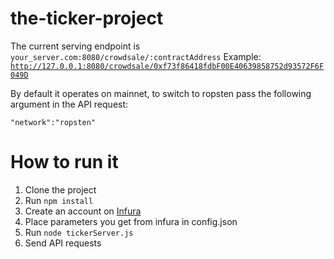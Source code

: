 # the-ticker-project
The current serving endpoint is <code>your_server.com:8080/crowdsale/:contractAddress</code>
Example:
<code>http://127.0.0.1:8080/crowdsale/0xf73f86418fdbF00E40639858752d93572F6F049D</code>

By default it operates on mainnet, to switch to ropsten pass the following argument in the API request:

<code>"network":"ropsten"</code>


# How to run it
1. Clone the project
2. Run <code>npm install</code>
3. Create an account on <a href="https://infura.io/">Infura</a>
4. Place parameters you get from infura in config.json
5. Run <code>node tickerServer.js</code>
6. Send API requests
